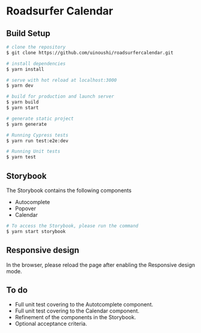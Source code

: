 # Roadsurfer Calendar

## Build Setup

```bash
# clone the repository
$ git clone https://github.com/uinoushi/roadsurfercalendar.git

# install dependencies
$ yarn install

# serve with hot reload at localhost:3000
$ yarn dev

# build for production and launch server
$ yarn build
$ yarn start

# generate static project
$ yarn generate

# Running Cypress tests
$ yarn run test:e2e:dev

# Running Unit tests
$ yarn test

```

## Storybook
The Storybook contains the following components
* Autocomplete
* Popover
* Calendar

```bash
# To access the Storybook, please run the command
$ yarn start storybook
```

## Responsive design
In the browser, please reload the page after enabling the Responsive design mode.

## To do
* Full unit test covering to the Autotcomplete component.
* Full unit test covering to the Calendar component.
* Refinement of the components in the Storybook.
* Optional acceptance criteria.
